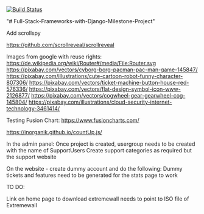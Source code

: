 [![Build Status](https://travis-ci.org/britsja/Full-Stack-Frameworks-with-Django-Milestone-Project.svg?branch=master)](https://travis-ci.org/britsja/Full-Stack-Frameworks-with-Django-Milestone-Project)

"# Full-Stack-Frameworks-with-Django-Milestone-Project" 

Add scrollspy


https://github.com/scrollreveal/scrollreveal


Images from google with reuse rights:
https://de.wikipedia.org/wiki/Router#/media/File:Router.svg
https://pixabay.com/vectors/cyborg-borg-pacman-pac-man-game-145847/
https://pixabay.com/illustrations/cute-cartoon-robot-funny-character-807306/
https://pixabay.com/vectors/ticket-machine-button-house-red-576336/
https://pixabay.com/vectors/flat-design-symbol-icon-www-2126877/
https://pixabay.com/vectors/cogwheel-gear-gearwheel-cog-145804/
https://pixabay.com/illustrations/cloud-security-internet-technology-3461414/

Testing Fusion Chart: https://www.fusioncharts.com/

https://inorganik.github.io/countUp.js/


In the admin panel:
Once project is created, usergroup needs to be created with the name of SupportUsers
Create support categories as required but the support website

On the website - create dummy account and do the following:
Dummy tickets and features need to be generated for the stats page to work

TO DO:

Link on home page to download extremewall needs to point to ISO file of Extremewall


